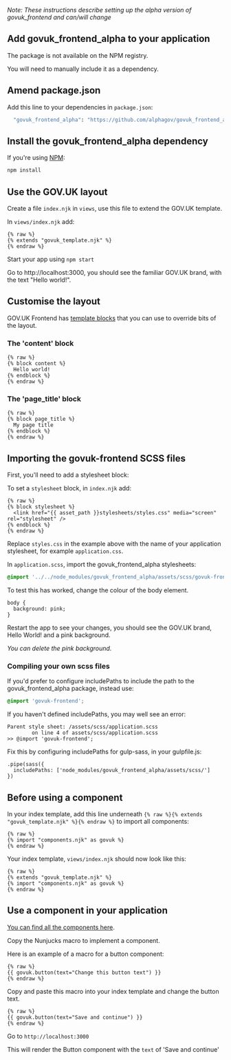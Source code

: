 *Note: These instructions describe setting up the alpha version of govuk_frontend and can/will change*

## Add govuk_frontend_alpha to your application

The package is not available on the NPM registry.

You will need to manually include it as a dependency.

## Amend package.json

Add this line to your dependencies in `package.json`:

```bash
  "govuk_frontend_alpha": "https://github.com/alphagov/govuk_frontend_alpha/releases/download/0.0.1-alpha/govuk_frontend_alpha-0.0.1-npm.tgz"
```

## Install the govuk_frontend_alpha dependency

If you're using [NPM](https://www.npmjs.com/):

```bash
npm install
```

## Use the GOV.UK layout

Create a file `index.njk` in `views`, use this file to extend the GOV.UK template.

In `views/index.njk` add:

```nunjucks
{% raw %}
{% extends "govuk_template.njk" %}
{% endraw %}
```

Start your app using `npm start`

Go to http://localhost:3000, you should see the familiar GOV.UK brand, with the text "Hello world!".

## Customise the layout

GOV.UK Frontend has [template blocks](/docs/template-blocks) that you can use to override bits of the layout.

### The 'content' block

```nunjucks
{% raw %}
{% block content %}
  Hello world!
{% endblock %}
{% endraw %}
```

### The 'page_title' block

```nunjucks
{% raw %}
{% block page_title %}
  My page title
{% endblock %}
{% endraw %}
```

## Importing the govuk-frontend SCSS files

First, you'll need to add a stylesheet block:

To set a `stylesheet` block, in `index.njk` add:


```nunjucks
{% raw %}
{% block stylesheet %}
  <link href="{{ asset_path }}stylesheets/styles.css" media="screen" rel="stylesheet" />
{% endblock %}
{% endraw %}
```

Replace `styles.css` in the example above with the name of your application stylesheet, for example `application.css`.

In `application.scss`, import the govuk_frontend_alpha stylesheets:

```scss
@import '../../node_modules/govuk_frontend_alpha/assets/scss/govuk-frontend';
```

To test this has worked, change the colour of the body element.

```
body {
  background: pink;
}
```

Restart the app to see your changes, you should see the GOV.UK brand, Hello World! and a pink background.


_You can delete the pink background._

### Compiling your own scss files

If you'd prefer to configure includePaths to include the path to the govuk_frontend_alpha package, instead use:

```scss
@import 'govuk-frontend';
```

If you haven't defined includePaths, you may well see an error:

```
Parent style sheet: /assets/scss/application.scss
        on line 4 of assets/scss/application.scss
>> @import 'govuk-frontend';
```

Fix this by configuring includePaths for gulp-sass, in your gulpfile.js:

```
.pipe(sass({
  includePaths: ['node_modules/govuk_frontend_alpha/assets/scss/']
})
```

## Before using a component

In your index template, add this line underneath `{% raw %}{% extends "govuk_template.njk" %}{% endraw %}` to import all components:

```nunjucks
{% raw %}
{% import "components.njk" as govuk %}
{% endraw %}
```

Your index template, `views/index.njk` should now look like this:

```nunjucks
{% raw %}
{% extends "govuk_template.njk" %}
{% import "components.njk" as govuk %}
{% endraw %}
```

## Use a component in your application

[You can find all the components here](http://govuk-frontend-alpha.herokuapp.com/).

Copy the Nunjucks macro to implement a component.

Here is an example of a macro for a button component:

```nunjucks
{% raw %}
{{ govuk.button(text="Change this button text") }}
{% endraw %}
```

Copy and paste this macro into your index template and change the button text.

```nunjucks
{% raw %}
{{ govuk.button(text="Save and continue") }}
{% endraw %}
```

Go to `http://localhost:3000`

This will render the Button component with the `text` of 'Save and continue'
